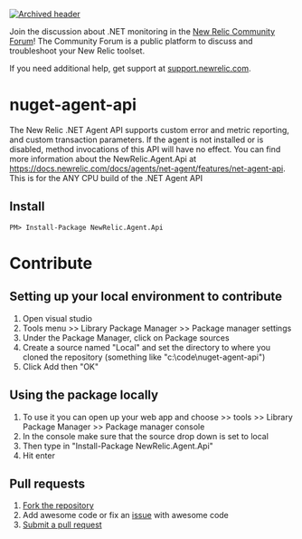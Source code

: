 [![Archived header](https://github.com/newrelic/open-source-office/raw/master/examples/categories/images/Archived.png)](https://github.com/newrelic/open-source-office/blob/master/examples/categories/index.md#archived)

Join the discussion about .NET monitoring in the [New Relic Community Forum](https://discuss.newrelic.com/category/net-agent)! The Community Forum is a public platform to discuss and troubleshoot your New Relic toolset.

If you need additional help, get support at [support.newrelic.com](https://support.newrelic.com).

nuget-agent-api
===================

The New Relic .NET Agent API supports custom error and metric reporting, and custom transaction parameters. If the agent is not installed or is disabled, method invocations of this API will have no effect. You can find more information about the NewRelic.Agent.Api at https://docs.newrelic.com/docs/agents/net-agent/features/net-agent-api. This is for the ANY CPU build of the .NET Agent API


Install
---------------

	PM> Install-Package NewRelic.Agent.Api

Contribute
===========================


Setting up your local environment to contribute
---------------------------------
1. Open visual studio
2. Tools menu >> Library Package Manager >> Package manager settings
3. Under the Package Manager, click on Package sources
4. Create a source named "Local" and set the directory to where you cloned the repository (something like "c:\code\nuget-agent-api")
5. Click Add then "OK"

Using the package locally
-----------------------------
1.  To use it you can open up your web app and choose >> tools >> Library Package Manager >> Package manager console
2.  In the console make sure that the source drop down is set to local
3.  Then type in "Install-Package NewRelic.Agent.Api"
4.  Hit enter

Pull requests
--------------------
1. [Fork the repository](https://help.github.com/articles/fork-a-repo)
2. Add awesome code or fix an [issue](https://github.com/newrelic/nuget-agent-api/issues) with awesome code
3. [Submit a pull request](https://github.com/newrelic/nuget-agent-api/pulls)
